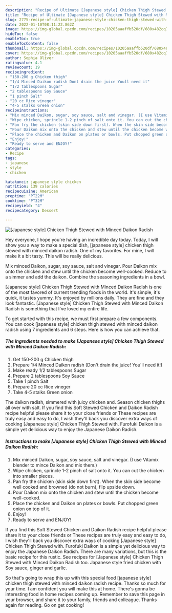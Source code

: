 ```yaml
---
description: "Recipe of Ultimate [Japanese style] Chicken Thigh Stewed with Minced Daikon Radish"
title: "Recipe of Ultimate [Japanese style] Chicken Thigh Stewed with Minced Daikon Radish"
slug: 2775-recipe-of-ultimate-japanese-style-chicken-thigh-stewed-with-minced-daikon-radish
date: 2022-01-10T08:11:22.862Z
image: https://img-global.cpcdn.com/recipes/10205aaaffb520df/680x482cq70/japanese-style-chicken-thigh-stewed-with-minced-daikon-radish-recipe-main-photo.jpg
hideToc: false
enableToc: true
enableTocContent: false
thumbnail: https://img-global.cpcdn.com/recipes/10205aaaffb520df/680x482cq70/japanese-style-chicken-thigh-stewed-with-minced-daikon-radish-recipe-main-photo.jpg
cover: https://img-global.cpcdn.com/recipes/10205aaaffb520df/680x482cq70/japanese-style-chicken-thigh-stewed-with-minced-daikon-radish-recipe-main-photo.jpg
author: Sophia Oliver
ratingvalue: 4.1
reviewcount: 19
recipeingredient:
- "150-200 g Chicken thigh"
- "1/4 Minced Daikon radish Dont drain the juice Youll need it"
- "1/2 tablespoons Sugar"
- "2 tablespoons Soy Sauce"
- "1 pinch Salt"
- "20 cc Rice vineger"
- "4-5 stalks Green onion"
recipeinstructions:
- "Mix minced Daikon, sugar, soy sauce, salt and vinegar. (I use Vitamix blender to mince Daikon and mix them.)"
- "Wipe chicken, sprincle 1-2 pinch of salt onto it. You can cut the chicken into smaller pieces."
- "Pan fry the chicken (skin side down first). When the skin side become well cooked and browned (do not burn), flip upside down."
- "Pour Daikon mix onto the chicken and stew until the chicken become well-cooked."
- "Place the chicken and Daikon on plates or bowls. Put chopped green onion on top of it."
- "Enjoy!"
- "Ready to serve and ENJOY!"
categories:
- Recipe
tags:
- japanese
- style
- chicken

katakunci: japanese style chicken 
nutrition: 139 calories
recipecuisine: American
preptime: "PT22M"
cooktime: "PT32M"
recipeyield: "4"
recipecategory: Dessert

---
```



![[Japanese style] Chicken Thigh Stewed with Minced Daikon Radish](https://img-global.cpcdn.com/recipes/10205aaaffb520df/680x482cq70/japanese-style-chicken-thigh-stewed-with-minced-daikon-radish-recipe-main-photo.jpg)

Hey everyone, I hope you're having an incredible day today. Today, I will show you a way to make a special dish, [japanese style] chicken thigh stewed with minced daikon radish. One of my favorites. For mine, I will make it a bit tasty. This will be really delicious.

Mix minced Daikon, sugar, soy sauce, salt and vinegar. Pour Daikon mix onto the chicken and stew until the chicken become well-cooked. Reduce to a simmer and add the daikon. Combine the seasoning ingredients in a bowl.

[Japanese style] Chicken Thigh Stewed with Minced Daikon Radish is one of the most favored of current trending foods in the world. It's simple, it's quick, it tastes yummy. It's enjoyed by millions daily. They are fine and they look fantastic. [Japanese style] Chicken Thigh Stewed with Minced Daikon Radish is something that I've loved my entire life.


To get started with this recipe, we must first prepare a few components. You can cook [japanese style] chicken thigh stewed with minced daikon radish using 7 ingredients and 6 steps. Here is how you can achieve that.

<!--inarticleads1-->

##### The ingredients needed to make [Japanese style] Chicken Thigh Stewed with Minced Daikon Radish:

1. Get 150-200 g Chicken thigh
1. Prepare 1/4 Minced Daikon radish (Don&#39;t drain the juice! You&#39;ll need it!)
1. Make ready 1/2 tablespoons Sugar
1. Prepare 2 tablespoons Soy Sauce
1. Take 1 pinch Salt
1. Prepare 20 cc Rice vineger
1. Take 4-5 stalks Green onion


The daikon radish, simmered with juicy chicken and. Season chicken thighs all over with salt. If you find this Soft Stewed Chicken and Daikon Radish recipe helpful please share it to your close friends or These recipes are truly easy and easy to do, I wish they&#39;ll back you discover extra ways of cooking [Japanese style] Chicken Thigh Stewed with. Furofuki Daikon is a simple yet delicious way to enjoy the Japanese Daikon Radish. 

<!--inarticleads2-->

##### Instructions to make [Japanese style] Chicken Thigh Stewed with Minced Daikon Radish:

1. Mix minced Daikon, sugar, soy sauce, salt and vinegar. (I use Vitamix blender to mince Daikon and mix them.)
1. Wipe chicken, sprincle 1-2 pinch of salt onto it. You can cut the chicken into smaller pieces.
1. Pan fry the chicken (skin side down first). When the skin side become well cooked and browned (do not burn), flip upside down.
1. Pour Daikon mix onto the chicken and stew until the chicken become well-cooked.
1. Place the chicken and Daikon on plates or bowls. Put chopped green onion on top of it.
1. Enjoy!
1. Ready to serve and ENJOY!

If you find this Soft Stewed Chicken and Daikon Radish recipe helpful please share it to your close friends or These recipes are truly easy and easy to do, I wish they&#39;ll back you discover extra ways of cooking [Japanese style] Chicken Thigh Stewed with. Furofuki Daikon is a simple yet delicious way to enjoy the Japanese Daikon Radish. There are many variations, but this is the basic recipe for this rustic. See recipes for [Japanese style] Chicken Thigh Stewed with Minced Daikon Radish too. Japanese style fried chicken with Soy sauce, ginger and garlic. 

So that's going to wrap this up with this special food [japanese style] chicken thigh stewed with minced daikon radish recipe. Thanks so much for your time. I am confident you will make this at home. There's gonna be interesting food in home recipes coming up. Remember to save this page in your browser, and share it to your family, friends and colleague. Thanks again for reading. Go on get cooking!
